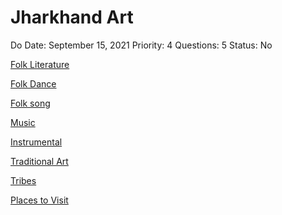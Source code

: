 # Jharkhand Art

Do Date: September 15, 2021
Priority: 4
Questions: 5
Status: No

[Folk Literature](Fleeting%20Notes/Jharkhand/Jharkhand%20Art/Folk%20Literature.md)

[Folk Dance](Folk%20Dance.md)

[Folk song](Folk%20songs.md)

[Music](Music.md)

[Instrumental](Instrumental.md)

[Traditional Art](Traditional%20Art.md)

[Tribes](Tribes.md)

[Places to Visit](Places%20to%20Visit.md)